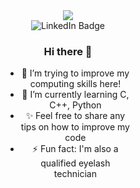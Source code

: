 <div id="header" align="center" style="width:200px;height:100px;" >
  <img src="https://media.giphy.com/media/yYOhkHy4eO6jhlfcBM/giphy.gif"/>
  
  <div id="badges">
  <img src="https://img.shields.io/badge/LinkedIn-blue?style=for-the-badge&logo=linkedin&logoColor=white" alt="LinkedIn Badge"/>
  </a>    
</div>



<div id="body" align="center">

### Hi there 👋



<ul>
<li> 👀 I’m trying to improve my computing skills here! </li>
<li> 🌱 I’m currently learning C, C++, Python </li>
<li> ✨ Feel free to share any tips on how to improve my code </li>
<li> ⚡ Fun fact: I'm also a qualified eyelash technician </li>
</ul>

</div>
